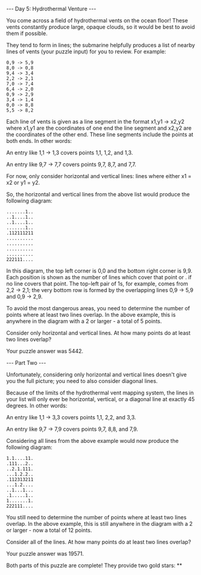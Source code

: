 --- Day 5: Hydrothermal Venture ---

You come across a field of hydrothermal vents on the ocean floor! These vents
constantly produce large, opaque clouds, so it would be best to avoid them if
possible.

They tend to form in lines; the submarine helpfully produces a list of nearby
lines of vents (your puzzle input) for you to review. For example:

    0,9 -> 5,9
    8,0 -> 0,8
    9,4 -> 3,4
    2,2 -> 2,1
    7,0 -> 7,4
    6,4 -> 2,0
    0,9 -> 2,9
    3,4 -> 1,4
    0,0 -> 8,8
    5,5 -> 8,2

Each line of vents is given as a line segment in the format x1,y1 -> x2,y2 where
x1,y1 are the coordinates of one end the line segment and x2,y2 are the
coordinates of the other end. These line segments include the points at both
ends. In other words:

An entry like 1,1 -> 1,3 covers points 1,1, 1,2, and 1,3.

An entry like 9,7 -> 7,7 covers points 9,7, 8,7, and 7,7.

For now, only consider horizontal and vertical lines: lines where either x1 = x2
or y1 = y2.

So, the horizontal and vertical lines from the above list would produce the
following diagram:

    .......1..
    ..1....1..
    ..1....1..
    .......1..
    .112111211
    ..........
    ..........
    ..........
    ..........
    222111....

In this diagram, the top left corner is 0,0 and the bottom right corner is 9,9.
Each position is shown as the number of lines which cover that point or . if no
line covers that point. The top-left pair of 1s, for example, comes from 2,2 ->
2,1; the very bottom row is formed by the overlapping lines 0,9 -> 5,9 and 0,9
-> 2,9.

To avoid the most dangerous areas, you need to determine the number of points
where at least two lines overlap. In the above example, this is anywhere in the
diagram with a 2 or larger - a total of 5 points.

Consider only horizontal and vertical lines. At how many points do at least two
lines overlap?

Your puzzle answer was 5442.

--- Part Two ---

Unfortunately, considering only horizontal and vertical lines doesn't give you
the full picture; you need to also consider diagonal lines.

Because of the limits of the hydrothermal vent mapping system, the lines in your
list will only ever be horizontal, vertical, or a diagonal line at exactly 45
degrees. In other words:

An entry like 1,1 -> 3,3 covers points 1,1, 2,2, and 3,3.

An entry like 9,7 -> 7,9 covers points 9,7, 8,8, and 7,9.

Considering all lines from the above example would now produce the following
diagram:

    1.1....11.
    .111...2..
    ..2.1.111.
    ...1.2.2..
    .112313211
    ...1.2....
    ..1...1...
    .1.....1..
    1.......1.
    222111....

You still need to determine the number of points where at least two lines
overlap. In the above example, this is still anywhere in the diagram with a 2 or
larger - now a total of 12 points.

Consider all of the lines. At how many points do at least two lines overlap?

Your puzzle answer was 19571.

Both parts of this puzzle are complete! They provide two gold stars: **
